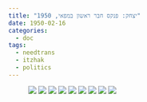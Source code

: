 ```yaml
---
title: "יצחק: פנקס חבר ראשון במפאי, 1950"
date: 1950-02-16
categories:
  - doc
tags:
  - needtrans
  - itzhak
  - politics
---
```


<figure class="half">
    <a  href="/haskindocs/assets/images/1950-02-16-mapay-1.jpg">
    <img src="/haskindocs/assets/images/1950-02-16-mapay-1.jpg"></a>
    <a  href="/haskindocs/assets/images/1950-02-16-mapay-2.jpg">
    <img src="/haskindocs/assets/images/1950-02-16-mapay-2.jpg"></a>
    <a  href="/haskindocs/assets/images/1950-02-16-mapay-3.jpg">
    <img src="/haskindocs/assets/images/1950-02-16-mapay-3.jpg"></a>
    <a  href="/haskindocs/assets/images/1950-02-16-mapay-4.jpg">
    <img src="/haskindocs/assets/images/1950-02-16-mapay-4.jpg"></a>
    <a  href="/haskindocs/assets/images/1950-02-16-mapay-5.jpg">
    <img src="/haskindocs/assets/images/1950-02-16-mapay-5.jpg"></a>
    <a  href="/haskindocs/assets/images/1950-02-16-mapay-6.jpg">
    <img src="/haskindocs/assets/images/1950-02-16-mapay-6.jpg"></a>
    <a  href="/haskindocs/assets/images/1950-02-16-mapay-7.jpg">
    <img src="/haskindocs/assets/images/1950-02-16-mapay-7.jpg"></a>
    <a  href="/haskindocs/assets/images/1950-02-16-mapay-8.jpg">
    <img src="/haskindocs/assets/images/1950-02-16-mapay-8.jpg"></a>
    <a  href="/haskindocs/assets/images/1950-02-16-mapay-9.jpg">
    <img src="/haskindocs/assets/images/1950-02-16-mapay-9.jpg"></a>
</figure>

